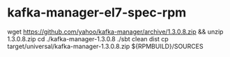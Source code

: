 # kafka-manager-el7-spec-rpm

wget https://github.com/yahoo/kafka-manager/archive/1.3.0.8.zip && unzip 1.3.0.8.zip
cd ./kafka-manager-1.3.0.8
./sbt clean dist
cp target/universal/kafka-manager-1.3.0.8.zip ${RPMBUILD}/SOURCES
